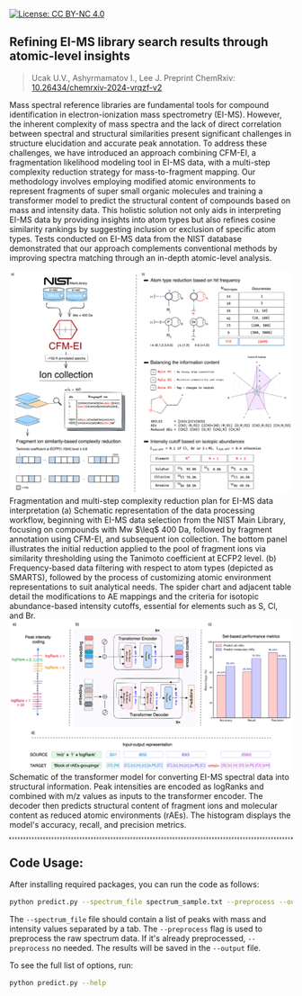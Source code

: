 [![License: CC BY-NC 4.0](https://img.shields.io/badge/License-CC_BY--NC_4.0-lightgrey.svg)](https://creativecommons.org/licenses/by-nc/4.0/)

## Refining EI-MS library search results through atomic-level insights
> Ucak U.V., Ashyrmamatov I., Lee J. Preprint ChemRxiv: [10.26434/chemrxiv-2024-vrqzf-v2](https://doi.org/10.26434/chemrxiv-2024-vrqzf-v2)

Mass spectral reference libraries are fundamental tools for compound identification in electron-ionization mass spectrometry (EI-MS). 
However, the inherent complexity of mass spectra and the lack of direct correlation between spectral and structural similarities present significant challenges in structure elucidation and accurate peak annotation. 
To address these challenges, we have introduced an approach combining CFM-EI, a fragmentation likelihood modeling tool in EI-MS data, with a multi-step complexity reduction strategy for mass-to-fragment mapping. 
Our methodology involves employing modified atomic environments to represent fragments of super small organic molecules and training a transformer model to predict the structural content of compounds based on mass and intensity data. 
This holistic solution not only aids in interpreting EI-MS data by providing insights into atom types but also refines cosine similarity rankings by suggesting inclusion or exclusion of specific atom types.
Tests conducted on EI-MS data from the NIST database demonstrated that our approach complements conventional methods by improving spectra matching through an in-depth atomic-level analysis.

<!-- ![Preprocessing Workflow](./assets/MSpaper_figure2.png) -->
<img src="assets/MSpaper_figure2.png" alt="Preprocessing Workflow" width="600" />
Fragmentation and multi-step complexity reduction plan for EI-MS data interpretation (a) Schematic representation of the data processing workflow, beginning with EI-MS data selection from the NIST Main Library, focusing on compounds with Mw $\leq$ 400 Da, followed by fragment annotation using CFM-EI, and subsequent ion collection. The bottom panel illustrates the initial reduction applied to the pool of fragment ions via similarity thresholding using the Tanimoto coefficient at ECFP2 level. (b) Frequency-based data filtering with respect to atom types (depicted as SMARTS), followed by the process of customizing atomic environment representations to suit analytical needs. The spider chart and adjacent table detail the modifications to AE mappings and the criteria for isotopic abundance-based intensity cutoffs, essential for elements such as S, Cl, and Br.

<!-- ![Model Overview](./assets/MSpaper_figure4.png) -->
<img src="assets/MSpaper_figure4.png" alt="Model Overview" width="600" />
Schematic of the transformer model for converting EI-MS spectral data into structural information. Peak intensities are encoded as logRanks and combined with m/z values as inputs to the transformer encoder. The decoder then predicts structural content of fragment ions and molecular content as reduced atomic environments (rAEs). The histogram displays the model's accuracy, recall, and precision metrics.

<hr style="background: transparent; border: 0.2px dashed;"/>

## Code Usage:
After installing required packages, you can run the code as follows:
```bash
python predict.py --spectrum_file spectrum_sample.txt --preprocess --output results.json
```
<!-- '--spectrum_file', type=Path, required=True, help="The file path where the input spectra can be found. It expects a list of peaks 'mass\tintensity' delimited by lines.") -->
The `--spectrum_file` file should contain a list of peaks with mass and intensity values separated by a tab. The `--preprocess` flag is used to preprocess the raw spectrum data. If it's already preprocessed, `--preprocess` no needed. The results will be saved in the `--output` file. 


To see the full list of options, run:
```bash
python predict.py --help
```
